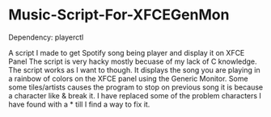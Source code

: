 # Music-Script-For-XFCEGenMon

Dependency: playerctl

A script I made to get Spotify song being player and display it on XFCE Panel
The script is very hacky mostly becuase of my lack of C knowledge. The script works as I want to though. It displays the song you are playing in a rainbow of colors on the XFCE panel using the Generic Monitor.
Some some tiles/artists causes the program to stop on previous song it is because a character like & break it. I have replaced some of the problem characters I have found with a * till I find a way to fix it.

